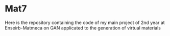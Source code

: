 # Mat7
Here is the repository containing the code of my main project of 2nd year at Enseirb-Matmeca on GAN applicated to the generation of virtual materials
